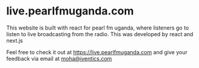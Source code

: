 # live.pearlfmuganda.com

This website is built with react for pearl fm uganda, where listeners go to listen to live broadcasting from the radio.
This was developed by react and next.js

Feel free to check it out at https://live.pearlfmuganda.com and give your feedback via email at moha@iventics.com



